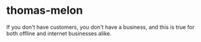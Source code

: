 # thomas-melon
If you don't have customers, you don't have a business, and this is true for both offline and internet businesses alike.
